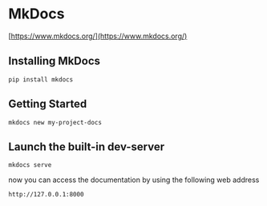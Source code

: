 # MkDocs

[https://www.mkdocs.org/](https://www.mkdocs.org/)

## Installing MkDocs

```
pip install mkdocs
```

## Getting Started

```
mkdocs new my-project-docs
```

## Launch the built-in dev-server

```
mkdocs serve
```
now you can access the documentation by using the following web address  
```
http://127.0.0.1:8000
```

